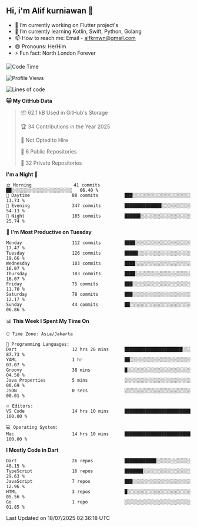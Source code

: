 ## Hi, i'm Alif kurniawan 👋

- 🔭 I’m currently working on Flutter project's
- 🌱 I’m currently learning Kotlin, Swift, Python, Golang
- 📫 How to reach me: Email - alfkrnwn@gmail.com
- 😄 Pronouns: He/Him
- ⚡ Fun fact: North London Forever

<!--START_SECTION:waka-->
![Code Time](http://img.shields.io/badge/Code%20Time-134%20hrs%2025%20mins-blue)

![Profile Views](http://img.shields.io/badge/Profile%20Views-33-blue)

![Lines of code](https://img.shields.io/badge/From%20Hello%20World%20I%27ve%20Written-683.2%20thousand%20lines%20of%20code-blue)

**🐱 My GitHub Data** 

> 📦 62.1 kB Used in GitHub's Storage 
 > 
> 🏆 34 Contributions in the Year 2025
 > 
> 🚫 Not Opted to Hire
 > 
> 📜 6 Public Repositories 
 > 
> 🔑 32 Private Repositories 
 > 
**I'm a Night 🦉** 

```text
🌞 Morning                41 commits          ██░░░░░░░░░░░░░░░░░░░░░░░   06.40 % 
🌆 Daytime                88 commits          ███░░░░░░░░░░░░░░░░░░░░░░   13.73 % 
🌃 Evening                347 commits         ██████████████░░░░░░░░░░░   54.13 % 
🌙 Night                  165 commits         ██████░░░░░░░░░░░░░░░░░░░   25.74 % 
```
📅 **I'm Most Productive on Tuesday** 

```text
Monday                   112 commits         ████░░░░░░░░░░░░░░░░░░░░░   17.47 % 
Tuesday                  126 commits         █████░░░░░░░░░░░░░░░░░░░░   19.66 % 
Wednesday                103 commits         ████░░░░░░░░░░░░░░░░░░░░░   16.07 % 
Thursday                 103 commits         ████░░░░░░░░░░░░░░░░░░░░░   16.07 % 
Friday                   75 commits          ███░░░░░░░░░░░░░░░░░░░░░░   11.70 % 
Saturday                 78 commits          ███░░░░░░░░░░░░░░░░░░░░░░   12.17 % 
Sunday                   44 commits          ██░░░░░░░░░░░░░░░░░░░░░░░   06.86 % 
```


📊 **This Week I Spent My Time On** 

```text
🕑︎ Time Zone: Asia/Jakarta

💬 Programming Languages: 
Dart                     12 hrs 26 mins      ██████████████████████░░░   87.73 % 
YAML                     1 hr                ██░░░░░░░░░░░░░░░░░░░░░░░   07.07 % 
Groovy                   38 mins             █░░░░░░░░░░░░░░░░░░░░░░░░   04.50 % 
Java Properties          5 mins              ░░░░░░░░░░░░░░░░░░░░░░░░░   00.69 % 
JSON                     0 secs              ░░░░░░░░░░░░░░░░░░░░░░░░░   00.01 % 

🔥 Editors: 
VS Code                  14 hrs 10 mins      █████████████████████████   100.00 % 

💻 Operating System: 
Mac                      14 hrs 10 mins      █████████████████████████   100.00 % 
```

**I Mostly Code in Dart** 

```text
Dart                     26 repos            ████████████░░░░░░░░░░░░░   48.15 % 
TypeScript               16 repos            ███████░░░░░░░░░░░░░░░░░░   29.63 % 
JavaScript               7 repos             ███░░░░░░░░░░░░░░░░░░░░░░   12.96 % 
HTML                     3 repos             █░░░░░░░░░░░░░░░░░░░░░░░░   05.56 % 
Go                       1 repo              ░░░░░░░░░░░░░░░░░░░░░░░░░   01.85 % 
```




 Last Updated on 18/07/2025 02:36:18 UTC
<!--END_SECTION:waka-->

